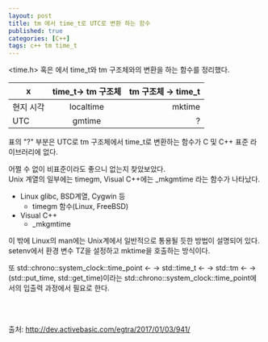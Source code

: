 ```yaml
---
layout: post
title: tm 에서 time_t로 UTC로 변환 하는 함수
published: true
categories: [C++]
tags: c++ tm time_t
---
```


<time.h> 혹은 <ctime>에서 time_t와 tm 구조체와의 변환을 하는 함수를 정리했다.


| x         | time_t→ tm 구조체 | tm 구조체 → time_t |
| ----------- |:------------------:| -------------------:|
| 현지 시각 | localtime        | mktime            |
| UTC       | gmtime           | ?                 |


표의 "?" 부분은 UTC로 tm 구조체에서 time_t로 변환하는 함수가 C 및 C++ 표준 라이브러리에 없다.  

어쩔 수 없이 비표준이라도 좋으니 없는지 찾았보았다.  
Unix 계열의 일부에는 timegm, Visual C++에는 _mkgmtime 라는 함수가 나타났다.  

- Linux glibc, BSD계열, Cygwin 등
    - timegm 함수(Linux, FreeBSD)
- Visual C++
    - _mkgmtime

이 밖에 Linux의 man에는 Unix계에서 일반적으로 통용될 듯한 방법이 설명되어 있다.
setenv에서 환경 변수 TZ을 설정하고 mktime을 호출하는 방식이다.  

또  std::chrono::system_clock::time_point ← → std::time_t ← → std::tm ← → (std::put_time, std::get_time)이라는 std::chrono::system_clock::time_point에서의 입출력 과정에서 필요로 한다.



<br>  
<br>  


출처: http://dev.activebasic.com/egtra/2017/01/03/941/
